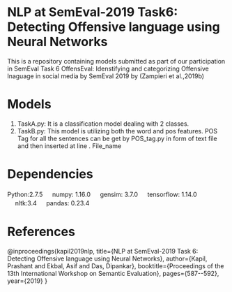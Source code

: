 # NLP at SemEval-2019 Task6: Detecting Offensive language using Neural Networks
This is a repository containing models submitted as part of our participation in SemEval Task 6 OffensEval: Idenstifying and categorizing Offensive lnaguage in social media by SemEval 2019 by (Zampieri et al.,2019b)

# Models
1. TaskA.py: It is a classification model dealing with 2 classes.
2. TaskB.py: This model is utilizing both the word and pos features. POS Tag for all the sentences can be get by POS_tag.py in form of text file and then inserted at line . File_name

# Dependencies
Python:2.7.5 &#12288;
numpy: 1.16.0 &#12288;
gensim: 3.7.0 &#12288;
tensorflow: 1.14.0 &#12288;
nltk:3.4 &#12288;
pandas: 0.23.4 &#12288;






# References
@inproceedings{kapil2019nlp,
  title={NLP at SemEval-2019 Task 6: Detecting Offensive language using Neural Networks},
  author={Kapil, Prashant and Ekbal, Asif and Das, Dipankar},
  booktitle={Proceedings of the 13th International Workshop on Semantic Evaluation},
  pages={587--592},
  year={2019}
}
